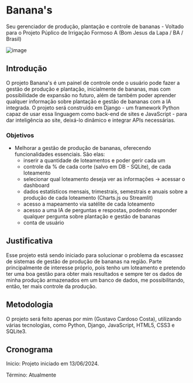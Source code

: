# Banana's
 Seu gerenciador de produção, plantação e controle de bananas - Voltado para o Projeto Púplico de Irrigação Formoso A (Bom Jesus da Lapa / BA / Brasil)
 
![image](https://github.com/user-attachments/assets/0c8792a8-2735-4ad0-ab8b-34927e7502c5)

## Introdução

O projeto Banana's é um painel de controle onde o usuário pode fazer a gestão de produção e plantação, inicialmente de bananas, mas com possibilidade de expansão no futuro, além de também poder aprender qualquer informação sobre plantação e gestão de bananas com a IA integrada. O projeto será construído em Django - um framework Python capaz de usar essa linguagem como back-end de sites e JavaScript - para dar inteligência ao site, deixá-lo dinâmico e integrar APIs necessárias.

### Objetivos

- Melhorar a gestão de produção de bananas, oferecendo funcionalidades essenciais. São elas:
    - inserir a quantidade de loteamentos e poder gerir cada um
    - controle da % de cada corte (salvo em DB - SQLite), de cada loteamento
    - selecionar qual loteamento deseja ver as informações → acessar o dashboard
    - dados estatísticos mensais, trimestrais, semestrais e anuais sobre a produção de cada loteamento (Charts.js ou Streamlit)
    - acesso a mapeamento via satélite de cada loteamento
    - acesso a uma IA de perguntas e respostas, podendo responder qualquer pergunta sobre plantação e gestão de bananas
    - conta de usuário

## Justificativa

Esse projeto está sendo iniciado para solucionar o problema da escassez de sistemas de gestão de produção de bananas na região. Parte principalmente de interesse próprio, pois tenho um loteamento e pretendo ter uma boa gestão para obter mais resultados e sempre ter os dados de minha produção armazenados em um banco de dados, me possibilitando, então, ter mais controle da produção.

## Metodologia

O projeto será feito apenas por mim (Gustavo Cardoso Costa), utilizando várias tecnologias, como Python, Django, JavaScript, HTML5, CSS3 e SQLite3.

## Cronograma

Inicio: Projeto iniciado em 13/06/2024.

Término: Atualmente

